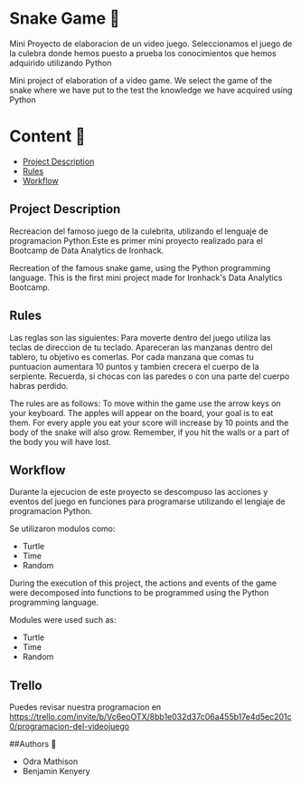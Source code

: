 
# Snake Game :snake:

Mini Proyecto de elaboracion de un video juego.
Seleccionamos el juego de la culebra donde hemos puesto a prueba los conocimientos que hemos adquirido utilizando Python

Mini project of elaboration of a video game.
We select the game of the snake where we have put to the test the knowledge we have acquired using Python

# **Content** :scroll:

* [Project Description](#item1)
* [Rules](#item2)
* [Workflow](#item3)



## Project Description

Recreacion del famoso juego de la culebrita, utilizando el lenguaje de programacion Python.Este es primer mini proyecto realizado para el Bootcamp de Data Analytics de Ironhack.


Recreation of the famous snake game, using the Python programming language. This is the first mini project made for Ironhack's Data Analytics Bootcamp.


## Rules

Las reglas son las siguientes:
Para moverte dentro del juego utiliza las teclas de direccion de tu teclado.
Apareceran las manzanas dentro del tablero, tu objetivo es comerlas.
Por cada manzana que comas tu puntuacion aumentara 10 puntos y tambien crecera el cuerpo de la serpiente.
Recuerda, si chocas con las paredes  o con  una parte del cuerpo habras perdido.

The rules are as follows:
To move within the game use the arrow keys on your keyboard.
The apples will appear on the board, your goal is to eat them.
For every apple you eat your score will increase by 10 points and the body of the snake will also grow.
Remember, if you hit the walls or a part of the body you will have lost.




## Workflow

Durante la ejecucion de este proyecto se descompuso las acciones y eventos del juego en funciones para programarse utilizando el lengiaje de programacion Python.

Se utilizaron modulos como:
* Turtle
* Time
* Random

During the execution of this project, the actions and events of the game were decomposed into functions to be programmed using the Python programming language.

Modules were used such as:
* Turtle
* Time
* Random


## Trello

Puedes revisar nuestra programacion en https://trello.com/invite/b/Vc6eoOTX/8bb1e032d37c06a455b17e4d5ec201c0/programacion-del-videojuego


##Authors :pencil:

- Odra Mathison
- Benjamin Kenyery 
